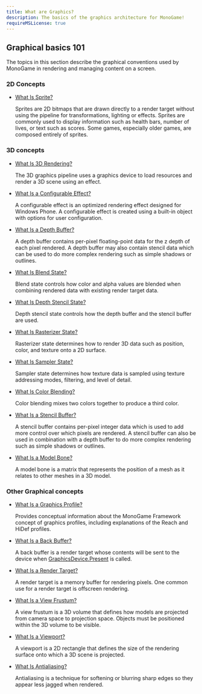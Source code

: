 ```yaml
---
title: What are Graphics?
description: The basics of the graphics architecture for MonoGame!
requireMSLicense: true
---
```


## Graphical basics 101

The topics in this section describe the graphical conventions used by MonoGame in rendering and managing content on a screen.

### 2D Concepts

* [What Is Sprite?](WhatIs_Sprite.md)

  Sprites are 2D bitmaps that are drawn directly to a render target without using the pipeline for transformations, lighting or effects. Sprites are commonly used to display information such as health bars, number of lives, or text such as scores. Some games, especially older games, are composed entirely of sprites.

### 3D concepts

* [What Is 3D Rendering?](WhatIs_3DRendering.md)

  The 3D graphics pipeline uses a graphics device to load resources and render a 3D scene using an effect.

* [What Is a Configurable Effect?](WhatIs_ConfigurableEffect.md)

  A configurable effect is an optimized rendering effect designed for Windows Phone. A configurable effect is created using a built-in object with options for user configuration.

* [What Is a Depth Buffer?](WhatIs_DepthBuffer.md)

  A depth buffer contains per-pixel floating-point data for the z depth of each pixel rendered. A depth buffer may also contain stencil data which can be used to do more complex rendering such as simple shadows or outlines.

* [What Is Blend State?](WhatIs_BlendState.md)

  Blend state controls how color and alpha values are blended when combining rendered data with existing render target data.

* [What Is Depth Stencil State?](WhatIs_DepthStencilState.md)

  Depth stencil state controls how the depth buffer and the stencil buffer are used.

* [What Is Rasterizer State?](WhatIs_Rasterizer.md)

  Rasterizer state determines how to render 3D data such as position, color, and texture onto a 2D surface.

* [What Is Sampler State?](WhatIs_Sampler.md)

  Sampler state determines how texture data is sampled using texture addressing modes, filtering, and level of detail.

* [What Is Color Blending?](WhatIs_ColorBlending.md)

  Color blending mixes two colors together to produce a third color.

* [What Is a Stencil Buffer?](WhatIs_StencilBuffer.md)

  A stencil buffer contains per-pixel integer data which is used to add more control over which pixels are rendered. A stencil buffer can also be used in combination with a depth buffer to do more complex rendering such as simple shadows or outlines.

* [What Is a Model Bone?](WhatIs_ModelBone.md)

  A model bone is a matrix that represents the position of a mesh as it relates to other meshes in a 3D model.

### Other Graphical concepts

* [What Is a Graphics Profile?](WhatIs_GraphicsProfile.md)

  Provides conceptual information about the MonoGame Framework concept of graphics profiles, including explanations of the Reach and HiDef profiles.

* [What Is a Back Buffer?](WhatIs_BackBuffer.md)

  A back buffer is a render target whose contents will be sent to the device when [GraphicsDevice.Present](xref:Microsoft.Xna.Framework.Graphics.GraphicsDevice.Present) is called.

* [What Is a Render Target?](WhatIs_Render_Target.md)

  A render target is a memory buffer for rendering pixels. One common use for a render target is offscreen rendering.

* [What Is a View Frustum?](WhatIs_ViewFrustum.md)

  A view frustum is a 3D volume that defines how models are projected from camera space to projection space. Objects must be positioned within the 3D volume to be visible.

* [What Is a Viewport?](WhatIs_Viewport.md)

  A viewport is a 2D rectangle that defines the size of the rendering surface onto which a 3D scene is projected.

* [What Is Antialiasing?](WhatIs_Antialiasing.md)

  Antialiasing is a technique for softening or blurring sharp edges so they appear less jagged when rendered.
